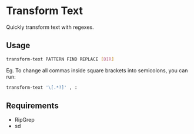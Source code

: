 # Transform Text

Quickly transform text with regexes.

## Usage

```sh
transform-text PATTERN FIND REPLACE [DIR]
```

Eg. To change all commas inside square brackets into semicolons, you can run:

```sh
transform-text '\[.*?]' , :
```

## Requirements

- RipGrep
- sd
